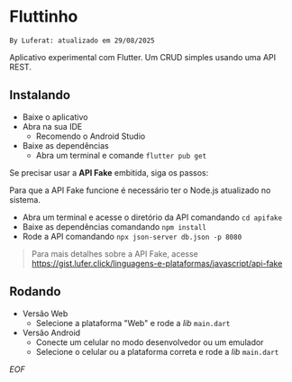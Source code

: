 # Fluttinho

`By Luferat: atualizado em 29/08/2025`

Aplicativo experimental com Flutter. Um CRUD simples usando uma API REST.

## Instalando

 - Baixe o aplicativo
 - Abra na sua IDE
   - Recomendo o Android Studio
 - Baixe as dependências
   - Abra um terminal e comande `flutter pub get`
 
Se precisar usar a **API Fake** embitida, siga os passos: 

Para que a API Fake funcione é necessário ter o Node.js atualizado no sistema.

 - Abra um terminal e acesse o diretório da API comandando `cd apifake`
 - Baixe as dependências comandando `npm install`
 - Rode a API comandando `npx json-server db.json -p 8080`

> Para mais detalhes sobre a API Fake, acesse https://gist.lufer.click/linguagens-e-plataformas/javascript/api-fake

## Rodando

- Versão Web
  - Selecione a plataforma "Web" e rode a _lib_ `main.dart`
- Versão Android
  - Conecte um celular no modo desenvolvedor ou um emulador
  - Selecione o celular ou a plataforma correta e rode a _lib_ `main.dart`

_EOF_